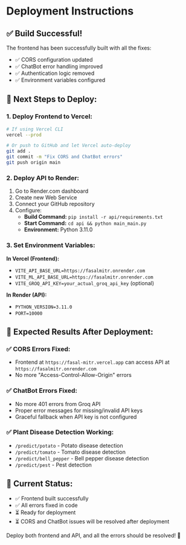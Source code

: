 # Deployment Instructions

## ✅ **Build Successful!**

The frontend has been successfully built with all the fixes:
- ✅ CORS configuration updated
- ✅ ChatBot error handling improved
- ✅ Authentication logic removed
- ✅ Environment variables configured

## 🚀 **Next Steps to Deploy:**

### **1. Deploy Frontend to Vercel:**
```bash
# If using Vercel CLI
vercel --prod

# Or push to GitHub and let Vercel auto-deploy
git add .
git commit -m "Fix CORS and ChatBot errors"
git push origin main
```

### **2. Deploy API to Render:**
1. Go to Render.com dashboard
2. Create new Web Service
3. Connect your GitHub repository
4. Configure:
   - **Build Command:** `pip install -r api/requirements.txt`
   - **Start Command:** `cd api && python main_main.py`
   - **Environment:** Python 3.11.0

### **3. Set Environment Variables:**

**In Vercel (Frontend):**
- `VITE_API_BASE_URL=https://fasalmitr.onrender.com`
- `VITE_ML_API_BASE_URL=https://fasalmitr.onrender.com`
- `VITE_GROQ_API_KEY=your_actual_groq_api_key` (optional)

**In Render (API):**
- `PYTHON_VERSION=3.11.0`
- `PORT=10000`

## 🎯 **Expected Results After Deployment:**

### **✅ CORS Errors Fixed:**
- Frontend at `https://fasal-mitr.vercel.app` can access API at `https://fasalmitr.onrender.com`
- No more "Access-Control-Allow-Origin" errors

### **✅ ChatBot Errors Fixed:**
- No more 401 errors from Groq API
- Proper error messages for missing/invalid API keys
- Graceful fallback when API key is not configured

### **✅ Plant Disease Detection Working:**
- `/predict/potato` - Potato disease detection
- `/predict/tomato` - Tomato disease detection  
- `/predict/bell_pepper` - Bell pepper disease detection
- `/predict/pest` - Pest detection

## 📝 **Current Status:**
- ✅ Frontend built successfully
- ✅ All errors fixed in code
- ⏳ Ready for deployment
- ⏳ CORS and ChatBot issues will be resolved after deployment

Deploy both frontend and API, and all the errors should be resolved! 🎉
